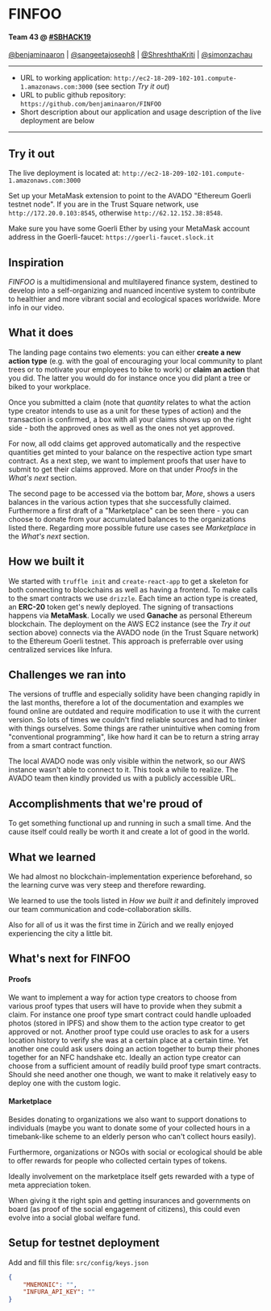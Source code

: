 # FINFOO

#### Team 43 @ [#SBHACK19](https://hackathon.trustsquare.ch/)
[@benjaminaaron](https://github.com/benjaminaaron) |  [@sangeetajoseph8](https://github.com/sangeetajoseph8) | [@ShreshthaKriti](https://github.com/ShreshthaKriti) | [@simonzachau](https://github.com/simonzachau)

---
- URL to working application: `http://ec2-18-209-102-101.compute-1.amazonaws.com:3000` (see section *Try it out*)
- URL to public github repository: `https://github.com/benjaminaaron/FINFOO`
- Short description about our application and usage description of the live deployment are below
---

## Try it out

The live deployment is located at:
`http://ec2-18-209-102-101.compute-1.amazonaws.com:3000`

Set up your MetaMask extension to point to the AVADO "Ethereum Goerli testnet node". If you are in the Trust Square network, use `http://172.20.0.103:8545`, otherwise `http://62.12.152.38:8548`.

Make sure you have some Goerli Ether by using your MetaMask account address in the Goerli-faucet: `https://goerli-faucet.slock.it`

## Inspiration

*FINFOO* is a multidimensional and multilayered finance system, destined to develop into a self-organizing and nuanced incentive system to contribute to healthier and more vibrant social and ecological spaces worldwide. More info in our video.

## What it does

The landing page contains two elements: you can either **create a new action type** (e.g. with the goal of encouraging your local community to plant trees or to motivate your employees to bike to work) or **claim an action** that you did. The latter you would do for instance once you did plant a tree or biked to your workplace.

Once you submitted a claim (note that *quantity* relates to what the action type creator intends to use as a unit for these types of action) and the transaction is confirmed, a box with all your claims shows up on the right side - both the approved ones as well as the ones not yet approved.

For now, all odd claims get approved automatically and the respective quantities get minted to your balance on the respective action type smart contract. As a next step, we want to implement proofs that user have to submit to get their claims approved. More on that under *Proofs* in the *What's next* section.

The second page to be accessed via the bottom bar, *More*, shows a users balances in the various action types that she successfully claimed. Furthermore a first draft of a "Marketplace" can be seen there - you can choose to donate from your accumulated balances to the organizations listed there. Regarding more possible future use cases see *Marketplace* in the *What's next* section.

## How we built it

We started with `truffle init` and `create-react-app` to get a skeleton for both connecting to blockchains as well as having a frontend. To make calls to the smart contracts we use `drizzle`. Each time an action type is created, an **ERC-20** token get's newly deployed. The signing of transactions happens via **MetaMask**. Locally we used **Ganache** as personal Ethereum blockchain. The deployment on the AWS EC2 instance (see the *Try it out* section above) connects via the AVADO node (in the Trust Square network) to the Ethereum Goerli testnet. This approach is preferrable over using centralized services like Infura.

## Challenges we ran into

The versions of truffle and especially solidity have been changing rapidly in the last months, therefore a lot of the documentation and examples we found online are outdated and require modification to use it with the current version. So lots of times we couldn't find reliable sources and had to tinker with things ourselves. Some things are rather unintuitive when coming from "conventional programming", like how hard it can be to return a string array from a smart contract function.

The local AVADO node was only visible within the network, so our AWS instance wasn't able to connect to it. This took a while to realize. The AVADO team then kindly provided us with a publicly accessible URL.

## Accomplishments that we're proud of

To get something functional up and running in such a small time. And the cause itself could really be worth it and create a lot of good in the world.
 
## What we learned

We had almost no blockchain-implementation experience beforehand, so the learning curve was very steep and therefore rewarding.

We learned to use the tools listed in *How we built it* and definitely improved our team communication and code-collaboration skills.

Also for all of us it was the first time in Zürich and we really enjoyed experiencing the city a little bit.

## What's next for FINFOO

#### Proofs
We want to implement a way for action type creators to choose from various proof types that users will have to provide when they submit a claim. For instance one proof type smart contract could handle uploaded photos (stored in IPFS) and show them to the action type creator to get approved or not. Another proof type could use oracles to ask for a users location history to verify she was at a certain place at a certain time. Yet another one could ask users doing an action together to bump their phones together for an NFC handshake etc. Ideally an action type creator can choose from a sufficient amount of readily build proof type smart contracts. Should she need another one though, we want to make it relatively easy to deploy one with the custom logic.

#### Marketplace
Besides donating to organizations we also want to support donations to individuals (maybe you want to donate some of your collected hours in a timebank-like scheme to an elderly person who can't collect hours easily). 

Furthermore, organizations or NGOs with social or ecological should be able to offer rewards for people who collected certain types of tokens.

Ideally involvement on the marketplace itself gets rewarded with a type of meta appreciation token.

When giving it the right spin and getting insurances and governments on board (as proof of the social engagement of citizens), this could even evolve into a social global welfare fund.

## Setup for testnet deployment

Add and fill this file: `src/config/keys.json`
```json
{
    "MNEMONIC": "",
    "INFURA_API_KEY": ""
}
```